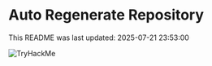 # Auto Regenerate Repository

This README was last updated: 2025-07-21 23:53:00

 ![TryHackMe](https://tryhackme.com/badge/533634)